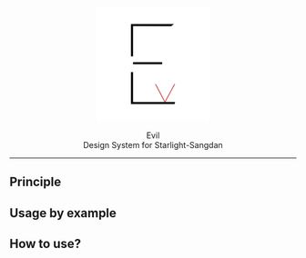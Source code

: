 <p align="center">
<img src="./public/Evil-Logo.png" alt="evil_logo" width="200px" height="200px"/>
</p>

<p align="center">
Evil<br/>
Design System for Starlight-Sangdan
</p>

---

## Principle

## Usage by example

## How to use?
